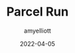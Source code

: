 ﻿---
layout: game
title:  "Parcel Run"
type: "Game Development Blog"
color: "background-color: seagreen"
summary: "In the near future, delivering parcels is a crime! This was designed around the theme 'Delay The Inevitable' <small>(Ludum Dare 50)</small>"
author: amyelliott
date: '2022-04-05'
category: ['game-development', 'game-jam', 'unity']
thumbnail: https://am3pap005files.storage.live.com/y4mHlu37o3pklG8pWnm8_pCxivumYfMIwl-WO4DU7GZmse9L0fu1EckVQRMOLMtGwkqImjyH-bA2UUQWVEpP44OqCplLAV4CteUIOHiqRoIH2vD0bs8uNFKqWmCWVMnha7oybSB4Ltxd2ItMKUyL5TO0eP6ea1GYwYE_N3lOwxC-A-hosYif3yWnpQac0O3oqRg?width=1920&height=1634&cropmode=none
keywords: timerace, funny, competitive, gamejam
permalink: /games/parcel-run/
usemathjax: true
genre: ['Time Race', 'Funny', 'Competitive']
hasRepository: true
repo: "AmyE123/Parcel-Run"
ghReadme: "https://github-readme-stats.vercel.app/api/pin/?username=AmyE123&repo=Parcel-Run&show_owner=true&theme=darcula"
browser_playable: true
hidden: true
heading: "Delivering parcels is now a crime! So - You're a criminal...?"
icon: https://am3pap005files.storage.live.com/y4mLIuQl7eiz0HarkBdF8H43Z9-I7w9562j2bAtT0myb3vBPtN53YQjcEd75FLOuZyQLf2B2Rm-bL1r2NasU3ST4am1k4TE3jrbGswoTd8EEdn7pZxq1iO2Fw5MJ-KlDrgv3L86CA5ZhOWWpRqNMmdvl8pTc921qzLW2wnma9fU7hbP0zrrQ62UJeYMgfLx_z0e?width=938&height=1024&cropmode=none
showreel: /assets/vid/parcelrun-showreel.mp4
itch: https://horsehead.itch.io/parcel-run
isgameembed: true
gameembed: https://itch.io/embed-upload/5552228
status: "Done"
projecttype: "Game Jam"
duration: "72 Hours"
tools: ['Unity']
roles: ['Programming', 'Level-Design', 'Art']
credits: ['Amy Elliott', 'Joe Shanahan']
screenshots: ['https://am3pap005files.storage.live.com/y4mtSkzy-7tKofHHrjdPnwNJbNIIh-iv1MGk7D3S9U055zq6siikA8faTrkm4R6rA_Lj3-94yN6qEytSdnmXPP6_O3rOdu00N6lGgF0_xhdWm7yekKRmaErSIee2UdoCb7CKX1G7FWyeN60fIJLXktakGwFEe8DKn2VesKdC7LIH6T-weNKK5tIUPdeD--UhnCV?width=900&height=506&cropmode=none', 'https://am3pap005files.storage.live.com/y4mlsQAhsdaL5GTPgnemfNtxVmDXvECWiQbvtSG9jQWHYRh6Z-WWJpifN-ajUDhkxclhxBmZaFI-Oo5HwoA68WOseKsGqcR4Uqah9wZdn6e7xT3o_idBXNeSqmjzu2cW7r0KB3oZ0GsrpDfn4EhaM8ouckvEFIt_17reEselfGY1dc1uFStABNAAseOj7bqWp0O?width=1024&height=576&cropmode=none', 'https://am3pap005files.storage.live.com/y4mlrUQEXGP6hUNHLZCHgFuBY1K7VO7aK43VpM5Fa1resvCamzdmERqSBPK_UV2gfxzQJrsCINVF_6AXOCI0q3F0wSyYo16TjaJM-uCTapDN5wz3jHGVNzkf6u4QzwM_OvsjP2sKRIDBY4bCk7nCTVkO1nLl6q599n_KaqJJNSTDO2H_YDm_dULXWCowB-KG50W?width=1024&height=720&cropmode=none']
---
